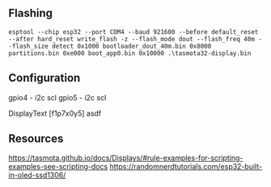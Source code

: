 
## Flashing

`esptool --chip esp32 --port COM4 --baud 921600 --before default_reset --after hard_reset write_flash -z --flash_mode dout --flash_freq 40m --flash_size detect 0x1000 bootloader_dout_40m.bin 0x8000 partitions.bin 0xe000 boot_app0.bin 0x10000 .\tasmota32-display.bin`


## Configuration

gpio4 - i2c scl
gpio5 - i2c scl

DisplayText [f1p7x0y5] asdf

## Resources
https://tasmota.github.io/docs/Displays/#rule-examples-for-scripting-examples-see-scripting-docs
https://randomnerdtutorials.com/esp32-built-in-oled-ssd1306/